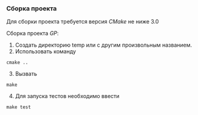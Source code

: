 
### Сборка проекта ###
Для сборки проекта требуется версия *CMake* не ниже 3.0

Сборка проекта *GP*:
  1. Создать директорию temp или с другим произвольным названием.
  2. Использовать команду
  ```
  cmake ..
  ```
  3. Вызвать
  ```
  make
  ```
  4. Для запуска тестов необходимо ввести
  ```
  make test
  ```
